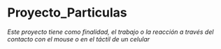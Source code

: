 # Proyecto_Particulas
_Este proyecto tiene como finalidad, el trabajo o la reacción a través del contacto con el mouse o en el táctil de un celular_
